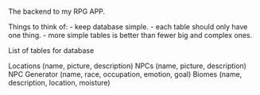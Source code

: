 The backend to my RPG APP.

Things to think of: - keep database simple. - each table should only have one thing. - more simple tables is better than fewer big and complex ones.



List of tables for database

Locations (name, picture, description)
NPCs (name, picture, description)
NPC Generator (name, race, occupation, emotion, goal)
Biomes (name, description, location, moisture)